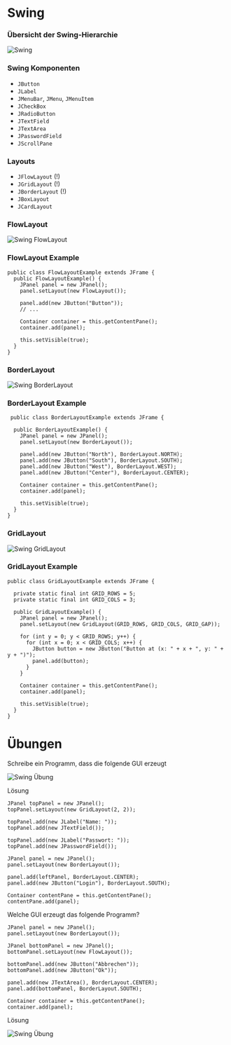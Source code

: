 # Swing



### Übersicht der Swing-Hierarchie

![Swing](content/images/swing.svg)



### Swing Komponenten

* `JButton`
* `JLabel`
* `JMenuBar`, `JMenu`, `JMenuItem`
* `JCheckBox`
* `JRadioButton`
* `JTextField`
* `JTextArea`
* `JPasswordField`
* `JScrollPane`



### Layouts

* `JFlowLayout` (!)
* `JGridLayout` (!)
* `JBorderLayout` (!)
* `JBoxLayout`
* `JCardLayout`



### FlowLayout

![Swing FlowLayout](content/images/swing-flow-layout.png)



### FlowLayout Example

<pre><code class="line-numbers java" data-highlight-lines="4-6">public class FlowLayoutExample extends JFrame {
  public FlowLayoutExample() {
    JPanel panel = new JPanel();
    panel.setLayout(new FlowLayout());

    panel.add(new JButton("Button"));
    // ...

    Container container = this.getContentPane();
    container.add(panel);

    this.setVisible(true);
  }
}</code></pre>



### BorderLayout

![Swing BorderLayout](content/images/swing-border-layout.png)



### BorderLayout Example

<pre><code class="line-numbers java" data-highlight-lines="5-10"> public class BorderLayoutExample extends JFrame {

  public BorderLayoutExample() {
    JPanel panel = new JPanel();
    panel.setLayout(new BorderLayout());
  
    panel.add(new JButton("North"), BorderLayout.NORTH);
    panel.add(new JButton("South"), BorderLayout.SOUTH);
    panel.add(new JButton("West"), BorderLayout.WEST);
    panel.add(new JButton("Center"), BorderLayout.CENTER);
  
    Container container = this.getContentPane();
    container.add(panel);
  
    this.setVisible(true);
  }
}</code></pre>




### GridLayout

![Swing GridLayout](content/images/swing-grid-layout.png)



### GridLayout Example

<pre><code class="line-numbers java" data-highlight-lines="8-15">public class GridLayoutExample extends JFrame {

  private static final int GRID_ROWS = 5;
  private static final int GRID_COLS = 3;

  public GridLayoutExample() {
    JPanel panel = new JPanel();
    panel.setLayout(new GridLayout(GRID_ROWS, GRID_COLS, GRID_GAP));

    for (int y = 0; y < GRID_ROWS; y++) {
      for (int x = 0; x < GRID_COLS; x++) {
        JButton button = new JButton("Button at (x: " + x + ", y: " + y + ")");
        panel.add(button);
      }
    }

    Container container = this.getContentPane();
    container.add(panel);

    this.setVisible(true);
  }
}</code></pre>



# Übungen



Schreibe ein Programm, dass die folgende GUI erzeugt

![Swing Übung](content/images/swing-uebung.png)



Lösung

<pre><code class="line-numbers java">JPanel topPanel = new JPanel();
topPanel.setLayout(new GridLayout(2, 2));

topPanel.add(new JLabel("Name: "));
topPanel.add(new JTextField());

topPanel.add(new JLabel("Passwort: "));
topPanel.add(new JPasswordField());

JPanel panel = new JPanel();
panel.setLayout(new BorderLayout());

panel.add(leftPanel, BorderLayout.CENTER);
panel.add(new JButton("Login"), BorderLayout.SOUTH);

Container contentPane = this.getContentPane();
contentPane.add(panel);</code></pre>



Welche GUI erzeugt das folgende Programm?

<pre><code class="line-numbers java">JPanel panel = new JPanel();
panel.setLayout(new BorderLayout());

JPanel bottomPanel = new JPanel();
bottomPanel.setLayout(new FlowLayout());

bottomPanel.add(new JButton("Abbrechen"));
bottomPanel.add(new JButton("Ok"));

panel.add(new JTextArea(), BorderLayout.CENTER);
panel.add(bottomPanel, BorderLayout.SOUTH);

Container container = this.getContentPane();
container.add(panel);</code></pre>



Lösung

![Swing Übung](content/images/swing-uebung-zwei.png)

